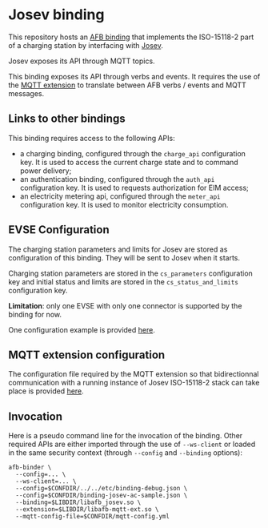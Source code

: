 # Josev binding

This repository hosts an [AFB binding](https://docs.redpesk.bzh/docs/en/master/developer-guides/afb-binding-overview.html) that implements the ISO-15118-2 part of a charging station by interfacing with [Josev](https://github.com/EcoG-io/josev).

Josev exposes its API through MQTT topics.

This binding exposes its API through verbs and events. It requires the use of the [MQTT extension](https://github.com/tux-evse/afb-mqtt-ext) to translate between AFB verbs / events and MQTT messages.

## Links to other bindings

This binding requires access to the following APIs:

- a charging binding, configured through the `charge_api` configuration key. It is used to access the current charge state and to command power delivery;
- an authentication binding, configured through the `auth_api` configuration key. It is used to requests authorization for EIM access;
- an electricity metering api, configured through the `meter_api` configuration key. It is used to monitor electricity consumption.

## EVSE Configuration

The charging station parameters and limits for Josev are stored as configuration of this binding. They will be sent to Josev when it starts.

Charging station parameters are stored in the `cs_parameters` configuration key and initial status and limits are stored in the `cs_status_and_limits` configuration key.

**Limitation**: only one EVSE with only one connector is supported by the binding for now.

One configuration example is provided [here](afb-binding/etc/binding-josev-ac-sample.json).

## MQTT extension configuration

The configuration file required by the MQTT extension so that bidirectionnal communication with a running instance of Josev ISO-15118-2 stack can take place is provided [here](afb-binding/etc/mqtt-config.yml).

## Invocation

Here is a pseudo command line for the invocation of the binding. Other required APIs are either imported through the use of `--ws-client` or loaded in the same security context (through `--config` and `--binding` options):

```
afb-binder \
  --config=... \
  --ws-client=... \
  --config=$CONFDIR/../../etc/binding-debug.json \
  --config=$CONFDIR/binding-josev-ac-sample.json \
  --binding=$LIBDIR/libafb_josev.so \
  --extension=$LIBDIR/libafb-mqtt-ext.so \
  --mqtt-config-file=$CONFDIR/mqtt-config.yml

```